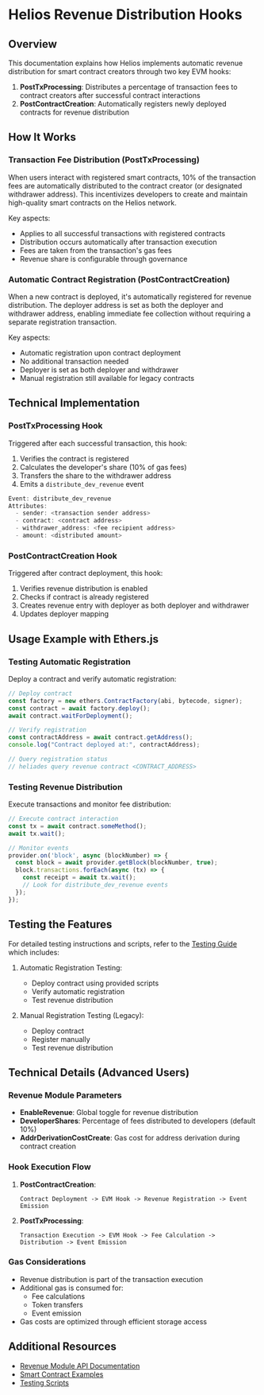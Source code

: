 # Helios Revenue Distribution Hooks

## Overview

This documentation explains how Helios implements automatic revenue distribution for smart contract creators through two key EVM hooks:

1. **PostTxProcessing**: Distributes a percentage of transaction fees to contract creators after successful contract interactions
2. **PostContractCreation**: Automatically registers newly deployed contracts for revenue distribution

## How It Works

### Transaction Fee Distribution (PostTxProcessing)

When users interact with registered smart contracts, 10% of the transaction fees are automatically distributed to the contract creator (or designated withdrawer address). This incentivizes developers to create and maintain high-quality smart contracts on the Helios network.

Key aspects:
- Applies to all successful transactions with registered contracts
- Distribution occurs automatically after transaction execution
- Fees are taken from the transaction's gas fees
- Revenue share is configurable through governance

### Automatic Contract Registration (PostContractCreation)

When a new contract is deployed, it's automatically registered for revenue distribution. The deployer address is set as both the deployer and withdrawer address, enabling immediate fee collection without requiring a separate registration transaction.

Key aspects:
- Automatic registration upon contract deployment
- No additional transaction needed
- Deployer is set as both deployer and withdrawer
- Manual registration still available for legacy contracts

## Technical Implementation

### PostTxProcessing Hook

Triggered after each successful transaction, this hook:
1. Verifies the contract is registered
2. Calculates the developer's share (10% of gas fees)
3. Transfers the share to the withdrawer address
4. Emits a `distribute_dev_revenue` event

```go
Event: distribute_dev_revenue
Attributes:
  - sender: <transaction sender address>
  - contract: <contract address>
  - withdrawer_address: <fee recipient address>
  - amount: <distributed amount>
```

### PostContractCreation Hook

Triggered after contract deployment, this hook:
1. Verifies revenue distribution is enabled
2. Checks if contract is already registered
3. Creates revenue entry with deployer as both deployer and withdrawer
4. Updates deployer mapping

## Usage Example with Ethers.js

### Testing Automatic Registration

Deploy a contract and verify automatic registration:

```javascript
// Deploy contract
const factory = new ethers.ContractFactory(abi, bytecode, signer);
const contract = await factory.deploy();
await contract.waitForDeployment();

// Verify registration
const contractAddress = await contract.getAddress();
console.log("Contract deployed at:", contractAddress);

// Query registration status
// heliades query revenue contract <CONTRACT_ADDRESS>
```

### Testing Revenue Distribution

Execute transactions and monitor fee distribution:

```javascript
// Execute contract interaction
const tx = await contract.someMethod();
await tx.wait();

// Monitor events
provider.on('block', async (blockNumber) => {
  const block = await provider.getBlock(blockNumber, true);
  block.transactions.forEach(async (tx) => {
    const receipt = await tx.wait();
    // Look for distribute_dev_revenue events
  });
});
```

## Testing the Features

For detailed testing instructions and scripts, refer to the [Testing Guide](./README.md) which includes:

1. Automatic Registration Testing:
   - Deploy contract using provided scripts
   - Verify automatic registration
   - Test revenue distribution

2. Manual Registration Testing (Legacy):
   - Deploy contract
   - Register manually
   - Test revenue distribution

## Technical Details (Advanced Users)

### Revenue Module Parameters

- **EnableRevenue**: Global toggle for revenue distribution
- **DeveloperShares**: Percentage of fees distributed to developers (default 10%)
- **AddrDerivationCostCreate**: Gas cost for address derivation during contract creation

### Hook Execution Flow

1. **PostContractCreation**:
   ```
   Contract Deployment -> EVM Hook -> Revenue Registration -> Event Emission
   ```

2. **PostTxProcessing**:
   ```
   Transaction Execution -> EVM Hook -> Fee Calculation -> Distribution -> Event Emission
   ```

### Gas Considerations

- Revenue distribution is part of the transaction execution
- Additional gas is consumed for:
  - Fee calculations
  - Token transfers
  - Event emission
- Gas costs are optimized through efficient storage access

## Additional Resources

- [Revenue Module API Documentation](https://docs.helios.network/modules/revenue)
- [Smart Contract Examples](https://github.com/helios-network/helios-core/tree/main/contracts)
- [Testing Scripts](https://github.com/helios-network/helios-core/tree/main/heliades-scripts/fee-distribution) 